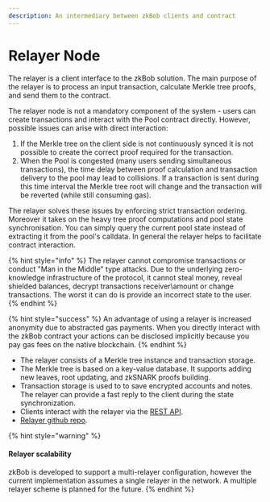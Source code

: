 ```yaml
---
description: An intermediary between zkBob clients and contract
---
```


# Relayer Node

The relayer is a client interface to the zkBob solution. The main purpose of the relayer is to process an input transaction, calculate Merkle tree proofs, and send them to the contract.

The relayer node is not a mandatory component of the system - users can create transactions and interact with the Pool contract directly. However, possible issues can arise with direct interaction:&#x20;

1. If the Merkle tree on the client side is not continuously synced it is not possible to create the correct proof required for the transaction.&#x20;
2. When the Pool is congested (many users sending simultaneous transactions), the time delay between proof calculation and transaction delivery to the pool may lead to collisions. If a transaction is sent during this time interval the Merkle tree root will change and the transaction will be reverted (while still consuming gas).

The relayer solves these issues by enforcing strict transaction ordering. Moreover it takes on the heavy tree proof computations and pool state synchronisation. You can simply query the current pool state instead of extracting it from the pool's calldata. In general the relayer helps to facilitate contract interaction.

{% hint style="info" %}
The relayer cannot compromise transactions or conduct "Man in the Middle" type attacks.  Due to the underlying zero-knowledge infrastructure of the protocol, it cannot steal money, reveal shielded balances, decrypt transactions receiver\amount or change transactions. The worst it can do is provide an incorrect state to the user.
{% endhint %}

{% hint style="success" %}
An advantage of using a relayer is increased anonymity due to abstracted gas payments. When you directly interact with the zkBob contract your actions can be disclosed implicitly because you pay gas fees on the native blockchain.
{% endhint %}

* The relayer consists of a Merkle tree instance and transaction storage.
* The Merkle tree is based on a key-value database. It supports adding new leaves, root updating, and zkSNARK proofs building.
* Transaction storage is used to to save encrypted accounts and notes. The relayer can provide a fast reply to the client during the state synchronization.
* Clients interact with the relayer via the [REST API](rest-api.md).
* [Relayer github repo](https://github.com/zkBob/zeropool-relayer).

{% hint style="warning" %}
#### Relayer scalability

zkBob is developed to support a multi-relayer configuration, however the current implementation assumes a single relayer in the network. A multiple relayer scheme is planned for the future.
{% endhint %}
